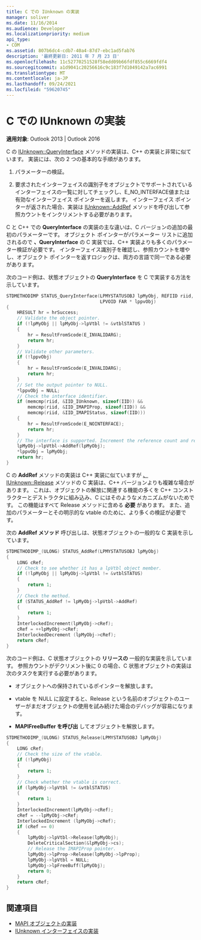 ```yaml
---
title: C での IUnknown の実装
manager: soliver
ms.date: 11/16/2014
ms.audience: Developer
ms.localizationpriority: medium
api_type:
- COM
ms.assetid: 807b6dc4-cdb7-40a4-87d7-ebc1ad5fab76
description: '最終更新日: 2011 年 7 月 23 日'
ms.openlocfilehash: 11c52770251528f58edd09b66fdf855c6669fdf4
ms.sourcegitcommit: a1d9041c20256616c9c183f7d1049142a7ac6991
ms.translationtype: MT
ms.contentlocale: ja-JP
ms.lasthandoff: 09/24/2021
ms.locfileid: "59620745"
---
```

# <a name="implementing-iunknown-in-c"></a>C での IUnknown の実装

**適用対象**: Outlook 2013 | Outlook 2016 
  
C の [IUnknown::QueryInterface](https://msdn.microsoft.com/library/ms682521%28v=VS.85%29.aspx) メソッドの実装は、C++ の実装と非常に似ています。 実装には、次の 2 つの基本的な手順があります。 
  
1. パラメーターの検証。
    
2. 要求されたインターフェイスの識別子をオブジェクトでサポートされているインターフェイスの一覧に対してチェックし、E_NO_INTERFACE値または有効なインターフェイス ポインターを返します。 インターフェイス ポインターが返された場合、実装は [IUnknown::AddRef](https://msdn.microsoft.com/library/ms691379%28v=VS.85%29.aspx) メソッドを呼び出して参照カウントをインクリメントする必要があります。 
    
C と C++ での **QueryInterface** の実装の主な違いは、C バージョンの追加の最初のパラメーターです。 オブジェクト ポインターがパラメーター リストに追加されるので **、QueryInterface** の C 実装では、C++ 実装よりも多くのパラメーター検証が必要です。 インターフェイス識別子を確認し、参照カウントを増やし、オブジェクト ポインターを返すロジックは、両方の言語で同一である必要があります。 
  
次のコード例は、状態オブジェクトの **QueryInterface** を C で実装する方法を示しています。 
  
```cpp
STDMETHODIMP STATUS_QueryInterface(LPMYSTATUSOBJ lpMyObj, REFIID riid,
                                   LPVOID FAR * lppvObj)
{
    HRESULT hr = hrSuccess;
    // Validate the object pointer.
    if (!lpMyObj || lpMyObj->lpVtbl != &vtblSTATUS )
    {
        hr = ResultFromScode(E_INVALIDARG);
        return hr;
    }
    // Validate other parameters.
    if (!lppvObj)
    {
        hr = ResultFromScode(E_INVALIDARG);
        return hr;
    }
    // Set the output pointer to NULL.
    *lppvObj = NULL;
    // Check the interface identifier.
    if (memcmp(riid, &IID_IUnknown, sizeof(IID)) &&
        memcmp(riid, &IID_IMAPIProp, sizeof(IID)) &&
        memcmp(riid, &IID_IMAPIStatus, sizeof(IID)))
    {
        hr = ResultFromScode(E_NOINTERFACE);
        return hr;
    }
    // The interface is supported. Increment the reference count and return.
    lpMyObj->lpVtbl->AddRef(lpMyObj);
    *lppvObj = lpMyObj;
    return hr;
}

```

C の **AddRef** メソッドの実装は C++ 実装に似ていますが [、IUnknown::Release](https://msdn.microsoft.com/library/ms682317%28v=VS.85%29.aspx) メソッドの C 実装は、C++ バージョンよりも複雑な場合があります。 これは、オブジェクトの解放に関連する機能の多くを C++ コンストラクターとデストラクタに組み込み、C にはそのようなメカニズムがないためです。 この機能はすべて Release メソッドに含める **必要** があります。 また、追加のパラメーターとその明示的な vtable のために、より多くの検証が必要です。 
  
次の **AddRef メソッド** 呼び出しは、状態オブジェクトの一般的な C 実装を示しています。 
  
```cpp
STDMETHODIMP_(ULONG) STATUS_AddRef(LPMYSTATUSOBJ lpMyObj)
{
    LONG cRef;
    // Check to see whether it has a lpVtbl object member.
    if (!lpMyObj || lpMyObj->lpVtbl != &vtblSTATUS)
    {
        return 1;
    }
    // Check the method.
    if (STATUS_AddRef != lpMyObj->lpVtbl->AddRef)
    {
        return 1;
    }
    InterlockedIncrement(lpMyObj->cRef);
    cRef = ++lpMyObj->cRef;
    InterlockedDecrement (lpMyObj->cRef);
    return cRef;
}

```

次のコード例は、C 状態オブジェクトの **リリースの** 一般的な実装を示しています。 参照カウントがデクリメント後に 0 の場合、C 状態オブジェクトの実装は次のタスクを実行する必要があります。 
  
- オブジェクトへの保持されているポインターを解放します。 
    
- vtable を NULL に設定すると、Release という名前のオブジェクトのユーザーがまだオブジェクトの使用を試み続けた場合のデバッグが容易になります。 
    
- **MAPIFreeBuffer を呼び出** してオブジェクトを解放します。 
    
```cpp
STDMETHODIMP_(ULONG) STATUS_Release(LPMYSTATUSOBJ lpMyObj)
{
    LONG cRef;
    // Check the size of the vtable.
    if (!lpMyObj)
    {
        return 1;
    }
    // Check whether the vtable is correct.
    if (lpMyObj->lpVtbl != &vtblSTATUS)
    {
        return 1;
    }
    InterlockedIncrement(lpMyObj->cRef);
    cRef = --lpMyObj->cRef;
    InterlockedIncrement (lpMyObj->cRef);
    if (cRef == 0)
    {
        lpMyObj->lpVtbl->Release(lpMyObj);
        DeleteCriticalSection(&lpMyObj->cs);
        // Release the IMAPIProp pointer.
        lpMyObj->lpProp->Release(lpMyObj->lpProp);
        lpMyObj->lpVtbl = NULL;
        lpMyObj->lpFreeBuff(lpMyObj);
        return 0;
    }
    return cRef;
}

```

## <a name="see-also"></a>関連項目

- [MAPI オブジェクトの実装](implementing-mapi-objects.md)
- [IUnknown インターフェイスの実装](implementing-the-iunknown-interface.md)

